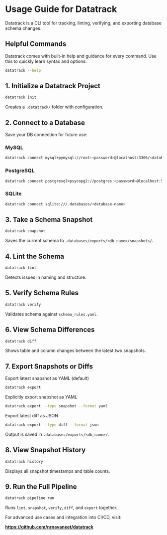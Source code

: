 # Usage Guide for Datatrack

Datatrack is a CLI tool for tracking, linting, verifying, and exporting database schema changes.

## Helpful Commands

Datatrack comes with built-in help and guidance for every command. Use this to quickly learn syntax and options:
```bash
datatrack --help
```

## 1. Initialize a Datatrack Project

```bash
datatrack init
```

Creates a `.datatrack/` folder with configuration.

## 2. Connect to a Database

Save your DB connection for future use:

### MySQL

```bash
datatrack connect mysql+pymysql://root:<password>@localhost:3306/<database-name>
```

### PostgreSQL

```bash
datatrack connect postgresql+psycopg2://postgres:<password>@localhost:5432/<database-name>
```


### SQLite

```bash
datatrack connect sqlite:///.databases/<database-name>
```


## 3. Take a Schema Snapshot

```bash
datatrack snapshot
```

Saves the current schema to `.databases/exports/<db_name>/snapshots/`.

## 4. Lint the Schema

```bash
datatrack lint
```

Detects issues in naming and structure.

## 5. Verify Schema Rules

```bash
datatrack verify
```

Validates schema against `schema_rules.yaml`.

## 6. View Schema Differences

```bash
datatrack diff
```

Shows table and column changes between the latest two snapshots.

## 7. Export Snapshots or Diffs

Export latest snapshot as YAML (default)
```bash
datatrack export
```

Explicitly export snapshot as YAML
```bash
datatrack export --type snapshot --format yaml
```
Export latest diff as JSON
```bash
datatrack export --type diff --format json
```

Output is saved in `.databases/exports/<db_name>/`.

## 8. View Snapshot History

```bash
datatrack history
```

Displays all snapshot timestamps and table counts.

## 9. Run the Full Pipeline

```bash
datatrack pipeline run
```

Runs `lint`, `snapshot`, `verify`, `diff`, and `export` together.


For advanced use cases and integration into CI/CD, visit:

**https://github.com/nrnavaneet/datatrack**
